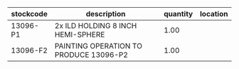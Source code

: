 |stockcode|description|quantity|location|
|---------|-----------|--------|--------|
|13096-P1|2x ILD HOLDING 8 INCH HEMI-SPHERE|1.00||
|13096-F2|PAINTING OPERATION TO PRODUCE 13096-P2|1.00||
